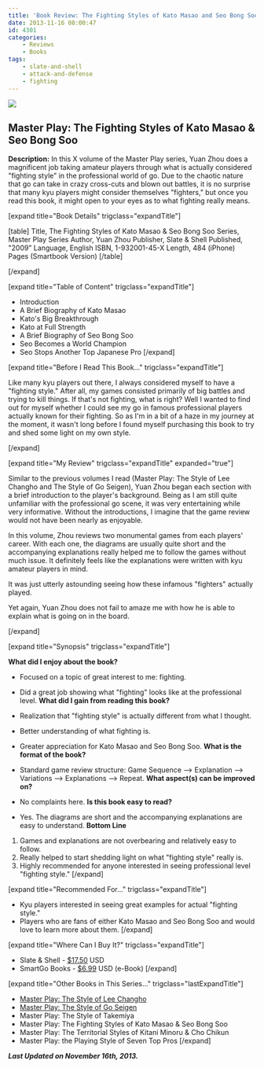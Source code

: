 ```yaml
---
title: 'Book Review: The Fighting Styles of Kato Masao and Seo Bong Soo'
date: 2013-11-16 08:00:47
id: 4301
categories:
	- Reviews
	- Books
tags:
	- slate-and-shell
	- attack-and-defense
	- fighting
---
```


![](/images/2013/11/MasterPlay-fighting.jpg)

## Master Play: The Fighting Styles of Kato Masao &amp; Seo Bong Soo

**Description:** In this X volume of the Master Play series, Yuan Zhou does a magnificent job taking amateur players through what is actually considered "fighting style" in the professional world of go. Due to the chaotic nature that go can take in crazy cross-cuts and blown out battles, it is no surprise that many kyu players might consider themselves "fighters," but once you read this book, it might open to your eyes as to what fighting really means.

<!--more-->

[expand title="Book Details" trigclass="expandTitle"]

[table]
Title, The Fighting Styles of Kato Masao &amp; Seo Bong Soo
Series, Master Play Series
Author, Yuan Zhou
Publisher, Slate &amp; Shell
Published, "2009"
Language, English
ISBN, 1-932001-45-X
Length, 484 (iPhone) Pages (Smartbook Version)
[/table]

[/expand]

[expand title="Table of Content" trigclass="expandTitle"]

*   Introduction
*   A Brief Biography of Kato Masao
*   Kato's Big Breakthrough
*   Kato at Full Strength
*   A Brief Biography of Seo Bong Soo
*   Seo Becomes a World Champion
*   Seo Stops Another Top Japanese Pro
[/expand]

[expand title="Before I Read This Book..." trigclass="expandTitle"]

Like many kyu players out there, I always considered myself to have a "fighting style." After all, my games consisted primarily of big battles and trying to kill things. If that's not fighting, what is right? Well I wanted to find out for myself whether I could see my go in famous professional players actually known for their fighting. So as I'm in a bit of a haze in my journey at the moment, it wasn't long before I found myself purchasing this book to try and shed some light on my own style.

[/expand]

[expand title="My Review" trigclass="expandTitle" expanded="true"]

Similar to the previous volumes I read (Master Play: The Style of Lee Changho and The Style of Go Seigen), Yuan Zhou began each section with a brief introduction to the player's background. Being as I am still quite unfamiliar with the professional go scene, it was very entertaining while very informative. Without the introductions, I imagine that the game review would not have been nearly as enjoyable.

In this volume, Zhou reviews two monumental games from each players' career. With each one, the diagrams are usually quite short and the accompanying explanations really helped me to follow the games without much issue. It definitely feels like the explanations were written with kyu amateur players in mind.

It was just utterly astounding seeing how these infamous "fighters" actually played.

Yet again, Yuan Zhou does not fail to amaze me with how he is able to explain what is going on in the board.

[/expand]

[expand title="Synopsis" trigclass="expandTitle"]

**What did I enjoy about the book?**

*   Focused on a topic of great interest to me: fighting.
*   Did a great job showing what "fighting" looks like at the professional level.
**What did I gain from reading this book?**

*   Realization that "fighting style" is actually different from what I thought.
*   Better understanding of what fighting is.
*   Greater appreciation for Kato Masao and Seo Bong Soo.
**What is the format of the book?**

*   Standard game review structure: Game Sequence --&gt; Explanation --&gt; Variations --&gt; Explanations --&gt; Repeat.
**What aspect(s) can be improved on?**

*   No complaints here.
**Is this book easy to read?**

*   Yes. The diagrams are short and the accompanying explanations are easy to understand.
**Bottom Line**

1.  Games and explanations are not overbearing and relatively easy to follow.
2.  Really helped to start shedding light on what "fighting style" really is.
3.  Highly recommended for anyone interested in seeing professional level "fighting style."
[/expand]

[expand title="Recommended For..." trigclass="expandTitle"]

*   Kyu players interested in seeing great examples for actual "fighting style."
*   Players who are fans of either Kato Masao and Seo Bong Soo and would love to learn more about them.
[/expand]

[expand title="Where Can I Buy It?" trigclass="expandTitle"]

*   Slate &amp; Shell - [$17.50](http://www.slateandshell.com/SSYZ008.html "Slate and Shell Book") USD
*   SmartGo Books - [$6.99](http://gobooks.com/books.html "SmartGo Books") USD (e-Book)
[/expand]

[expand title="Other Books in This Series..." trigclass="lastExpandTitle"]

*   [Master Play: The Style of Lee Changho](http://www.bengozen.com/book-review-master-play-style-lee-changho/ "Book Review: Master Play — The Style of Lee Changho")
*   [Master Play: The Style of Go Seigen](http://www.bengozen.com/book-review-master-play-style-go-seigen/ "Book Review: Master Play — The Style of Go Seigen")
*   Master Play: The Style of Takemiya
*   Master Play: The Fighting Styles of Kato Masao &amp; Seo Bong Soo
*   Master Play: The Territorial Styles of Kitani Minoru &amp; Cho Chikun
*   Master Play: the Playing Style of Seven Top Pros
[/expand]

_**Last Updated on November 16th, 2013.**_